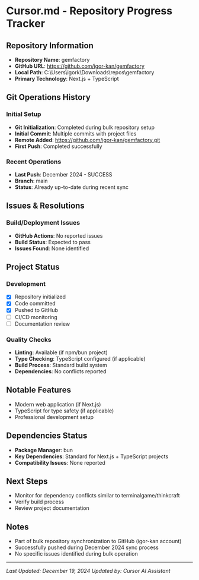 ﻿# Cursor.md - Repository Progress Tracker

## Repository Information
- **Repository Name**: gemfactory
- **GitHub URL**: https://github.com/igor-kan/gemfactory
- **Local Path**: C:\Users\igork\Downloads\repos\gemfactory
- **Primary Technology**: Next.js + TypeScript

## Git Operations History

### Initial Setup
- **Git Initialization**: Completed during bulk repository setup
- **Initial Commit**: Multiple commits with project files
- **Remote Added**: https://github.com/igor-kan/gemfactory.git
- **First Push**: Completed successfully

### Recent Operations
- **Last Push**: December 2024 - SUCCESS
- **Branch**: main
- **Status**: Already up-to-date during recent sync

## Issues & Resolutions

### Build/Deployment Issues
- **GitHub Actions**: No reported issues
- **Build Status**: Expected to pass
- **Issues Found**: None identified

## Project Status

### Development
- [x] Repository initialized
- [x] Code committed
- [x] Pushed to GitHub
- [ ] CI/CD monitoring
- [ ] Documentation review

### Quality Checks
- **Linting**: Available (if npm/bun project)
- **Type Checking**: TypeScript configured (if applicable)
- **Build Process**: Standard build system
- **Dependencies**: No conflicts reported

## Notable Features
- Modern web application (if Next.js)
- TypeScript for type safety (if applicable)
- Professional development setup

## Dependencies Status
- **Package Manager**: bun
- **Key Dependencies**: Standard for Next.js + TypeScript projects
- **Compatibility Issues**: None reported

## Next Steps
- Monitor for dependency conflicts similar to terminalgame/thinkcraft
- Verify build process
- Review project documentation

## Notes
- Part of bulk repository synchronization to GitHub (igor-kan account)
- Successfully pushed during December 2024 sync process
- No specific issues identified during bulk operation

---
*Last Updated: December 19, 2024*
*Updated by: Cursor AI Assistant*
